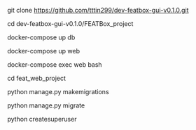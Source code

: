 git clone https://github.com/tttin299/dev-featbox-gui-v0.1.0.git

cd dev-featbox-gui-v0.1.0/FEATBox_project

docker-compose up db

docker-compose up web

docker-compose exec web bash

cd feat_web_project

python manage.py makemigrations

python manage.py migrate

python createsuperuser